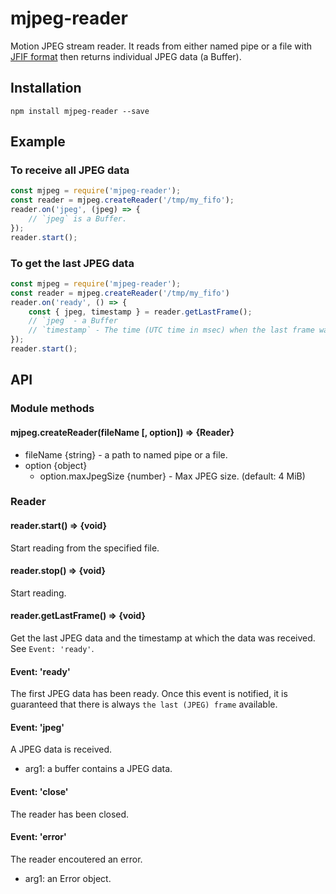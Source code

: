 # mjpeg-reader
Motion JPEG stream reader.
It reads from either named pipe or a file with [JFIF format](https://www.w3.org/Graphics/JPEG/) then returns individual JPEG data (a Buffer).

## Installation
```
npm install mjpeg-reader --save
```


## Example

### To receive all JPEG data
```js
const mjpeg = require('mjpeg-reader');
const reader = mjpeg.createReader('/tmp/my_fifo');
reader.on('jpeg', (jpeg) => {
    // `jpeg` is a Buffer.
});
reader.start();
```

### To get the last JPEG data
```js
const mjpeg = require('mjpeg-reader');
const reader = mjpeg.createReader('/tmp/my_fifo')
reader.on('ready', () => {
    const { jpeg, timestamp } = reader.getLastFrame();
    // `jpeg` - a Buffer
    // `timestamp` - The time (UTC time in msec) when the last frame was parsed.
});
reader.start();
```


## API
### Module methods
#### mjpeg.createReader(fileName [, option]) => {Reader}
* fileName {string} - a path to named pipe or a file.
* option {object}
    - option.maxJpegSize {number} - Max JPEG size. (default: 4 MiB)

### Reader

#### reader.start() => {void}
Start reading from the specified file.

#### reader.stop() => {void}
Start reading.

#### reader.getLastFrame() => {void}
Get the last JPEG data and the timestamp at which the data was received.
See `Event: 'ready'`.

#### Event: 'ready'
The first JPEG data has been ready.
Once this event is notified, it is guaranteed that there is always
`the last (JPEG) frame` available.

#### Event: 'jpeg'
A JPEG data is received.
* arg1: a buffer contains a JPEG data.

#### Event: 'close'
The reader has been closed.

#### Event: 'error'
The reader encoutered an error.
* arg1: an Error object.

